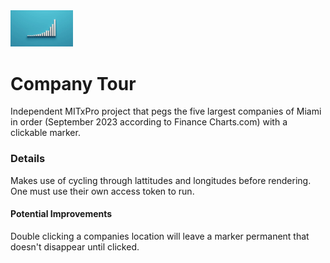 <img src="CompTour.jpg" width='100'/>

# Company Tour
Independent MITxPro project that pegs the five largest companies of Miami in order (September 2023 according to Finance Charts.com) with a clickable marker.

### Details
Makes use of cycling through lattitudes and longitudes before rendering. One must use their own access token to run.

#### Potential Improvements
Double clicking a companies location will leave a marker permanent that doesn't disappear until clicked.
